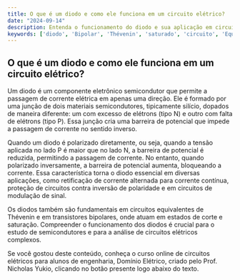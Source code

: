 ```yaml
---
title: O que é um diodo e como ele funciona em um circuito elétrico?
date: "2024-09-14"
description: Entenda o funcionamento do diodo e sua aplicação em circuitos elétricos.
keywords: ['diodo', 'Bipolar', 'Thévenin', 'saturado', 'circuito', 'Equivalente', 'Junção']
---
```


## O que é um diodo e como ele funciona em um circuito elétrico?

Um diodo é um componente eletrônico semicondutor que permite a passagem de corrente elétrica em apenas uma direção. Ele é formado por uma junção de dois materiais semicondutores, tipicamente silício, dopados de maneira diferente: um com excesso de elétrons (tipo N) e outro com falta de elétrons (tipo P). Essa junção cria uma barreira de potencial que impede a passagem de corrente no sentido inverso.

Quando um diodo é polarizado diretamente, ou seja, quando a tensão aplicada no lado P é maior que no lado N, a barreira de potencial é reduzida, permitindo a passagem de corrente. No entanto, quando polarizado inversamente, a barreira de potencial aumenta, bloqueando a corrente. Essa característica torna o diodo essencial em diversas aplicações, como retificação de corrente alternada para corrente contínua, proteção de circuitos contra inversão de polaridade e em circuitos de modulação de sinal.

Os diodos também são fundamentais em circuitos equivalentes de Thévenin e em transistores bipolares, onde atuam em estados de corte e saturação. Compreender o funcionamento dos diodos é crucial para o estudo de semicondutores e para a análise de circuitos elétricos complexos.

Se você gostou deste conteúdo, conheça o curso online de circuitos elétricos para alunos de engenharia, Domínio Elétrico, criado pelo Prof. Nicholas Yukio, clicando no botão presente logo abaixo do texto.